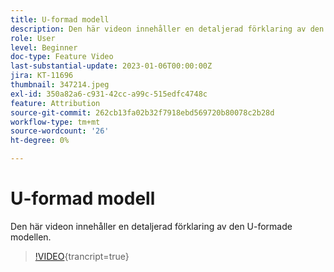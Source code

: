 ```yaml
---
title: U-formad modell
description: Den här videon innehåller en detaljerad förklaring av den U-formade modellen.
role: User
level: Beginner
doc-type: Feature Video
last-substantial-update: 2023-01-06T00:00:00Z
jira: KT-11696
thumbnail: 347214.jpeg
exl-id: 350a82a6-c931-42cc-a99c-515edfc4748c
feature: Attribution
source-git-commit: 262cb13fa02b32f7918ebd569720b80078c2b28d
workflow-type: tm+mt
source-wordcount: '26'
ht-degree: 0%

---
```


# U-formad modell

Den här videon innehåller en detaljerad förklaring av den U-formade modellen.

>[!VIDEO](https://video.tv.adobe.com/v/347214/?learn=on){trancript=true}
